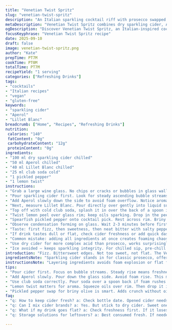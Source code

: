 ```yaml
---
title: "Venetian Twist Spritz"
slug: "venetian-twist-spritz"
description: "An Italian sparkling cocktail riff with prosecco swapped for dry cider, using Aperol and Lillet Blanc. Remix of original Spritz. Chill all liquids first. Citrus bitterness meets subtle sweetness with a trace of herbal Lillet. Garnish with a lemon twist and a pickled pepper to add depth and zip. Effervescence from soda water balancing bitter and sweet layers. Quick assemble, a few sensory checks. Avoid flat drinks, always pour cold. Olive swap: pickled pepper adds tang and crunch. Green olive substitute for briny hit but less oily. Keeps it vegan, gluten-free, dairy-free, egg free."
metaDescription: "Venetian Twist Spritz combines dry sparkling cider, Aperol, and Lillet Blanc. A unique cocktail with balanced flavors and tempting aromas."
ogDescription: "Discover Venetian Twist Spritz, an Italian-inspired cocktail with dry cider, bittersweet layers, and a tangy pickled pepper garnish."
focusKeyphrase: "Venetian Twist Spritz recipe"
date: 2025-09-10
draft: false
image: venetian-twist-spritz.png
author: "Kate"
prepTime: PT7M
cookTime: PT0M
totalTime: PT7M
recipeYield: "1 serving"
categories: ["Refreshing Drinks"]
tags:
- "cocktails"
- "Italian recipes"
- "vegan"
- "gluten-free"
keywords:
- "sparkling cider"
- "Aperol"
- "Lillet Blanc"
breadcrumb: ["Home", "Recipes", "Refreshing Drinks"]
nutrition: 
 calories: "140"
 fatContent: "0g"
 carbohydrateContent: "12g"
 proteinContent: "0g"
ingredients:
- "100 ml dry sparkling cider chilled"
- "50 ml Aperol chilled"
- "40 ml Lillet Blanc chilled"
- "25 ml club soda cold"
- "1 pickled pepper"
- "1 lemon twist"
instructions:
- "Grab a large wine glass. No chips or cracks or bubbles in glass walls — they mess carbonation retention."
- "Pour sparkling cider first. Look for steady ascending bubble streams, not too fast. That signals freshness."
- "Add Aperol slowly down the side to avoid foam overflow. Notice aroma lift; bitter orange pierces sharp."
- "Next, measure Lillet Blanc. Pour directly over gently into liquid surface. Watch clarity turn slightly hazy, subtle swirl cues integration."
- "Top off with cold club soda, splash it in over the back of a spoon if foam sparks too much. You want fizz, not soda out of control."
- "Twist lemon peel over glass rim; keep oils sparking. Drop in the peel for aroma."
- "Spearfish pickled pepper onto cocktail pick. Rest across rim. Briny and tangy contrast against sweet and bitter layers here."
- "Observe condensation forming on glass. Wait 2-3 minutes before first sip. Bubbles settle but cocktail stays lively."
- "Taste: first fizz, then sweetness, then neat bitter with salty pepper finish. No flat edges allowed."
- "If drink tastes dull or flat, check cider freshness or add quick dash of soda. Warm liquids kill sparkle."
- "Common mistake: adding all ingredients at once creates foaming chaos or flat tastes. Layer and pour slow."
- "Use dry cider for more complex acid than prosecco, works surprisingly well with Lillet’s floral sweetness. If no pickled pepper, large green olive substitutes though oily."
- "Ice avoided — keeps sparkling integrity. For chilled sip, pre-chill glass 30 mins or keep bottle in fridge overnight."
introduction: "Fizz. Bittersweet edges. Not too sweet, not flat. The Venetian Spritz, reworked with cider and Lillet to cut sharper than traditional prosecco combos. Sounds fancy but nails balance through chill and measured pour. The real trick? Sensory clues — bubbles rising, oils from citrus peel popping in the glass. Pickled pepper's surprise bite replaces olive grunt without dulling effervescence. No ice allowed here — it dilutes and dulls life force. Pour slow, assess texture in glass walls, timing to sip essential. Ready for a quick fast-turn bubbly kick with subtle herbaceous aftertaste? That’s this in a glass."
ingredientsNote: "Sparkling cider stands in for classic prosecco, offers sharper acidity and fruit notes. Avoid sweet ciders or risk clashing with bitter Aperol. Lillet Blanc subbing for Campari or Select adds honeyed floral complexity instead of pure bitter punch—forms a pivot point for flavor layers. Club soda freshness crucial. Avoid overcarbonated sodas that fizz out your cocktail, and always keep cold to maintain bubbles. The pickled pepper is a tactical swap—balances bitter and sweet with subtle crunch and brine compared to green olives which can feel oily and numb palate. Citrus twist oils released just before assembling, critical for aromatics. No ice; leverages chill temperature of ingredients to avoid watering down."
instructionsNote: "Layering ingredients avoids foam explosion or flat finish. Pour sparkling base first, observe bubble flow — key freshness indicator. Add bittersweet liquor slowly to maintain carbonation. Use back of spoon for soda to control effervescence spike. Toss lemon peel oils over rim last, rest in glass for aroma lift. Spear pickled pepper carefully, not to burst—crunch sets textural counterpoint. Wait 2-3 minutes post assembly; condensation signals temperature-drop synergy. Mistake: rushing or dumping all at once kills finesse and fizz. Use clear, wide glass to monitor bubbles, aromas. If foam spikes, stop and slow pours next round. That’s where bottle condition and temperature show up immediately. Learn to read drink’s life signs, not just trust timings."
tips:
- "Pour cider first. Focus on bubble streams. Steady rise means freshness. If bubbles drop off, cider might be old or flat. Pay close attention. Fresh cider equals a lively drink."
- "Add Aperol slowly. Pour down the glass side. Avoid foam rise. This matters for aesthetics and carbonation retention. Aroma also lifts nicely. Bitter orange emerges. Take note."
- "Use club soda correctly. Pour soda over a spoon back if foam rushes. Want fizz control. Too much and it overwhelms. This keeps balanced taste."
- "Lemon twist matters for aroma. Squeeze oils over rim. Then drop it in. These oils add complexity. Brightness to aroma is a game changer. Watch for sensory signals."
- "Pickled pepper swap for briny olive is smart. Adds crunch without oil. Tangy bite contrasts well. Coordination of flavors needs this. No olfactory dullness here."
faq:
- "q: How to keep cider fresh? a: Check bottle date. Opened cider needs tight seal, store in cool. Use within few days. Odors indicate spoilage."
- "q: Can I mix cider brands? a: Yes. But stick to dry cider. Sweet ones clash with bitters. Check flavors, some ciders overpower. Balance is key."
- "q: What if my drink goes flat? a: Check freshness first. If it loses bubbles quickly. Cold is crucial. Warm drinks affect fizz. Pour slowly."
- "q: Storage solutions for leftovers? a: Best consumed fresh. If needed, keep chilled. Tight seal. No prolonged air exposure. Better quality means better sip."

---
```

